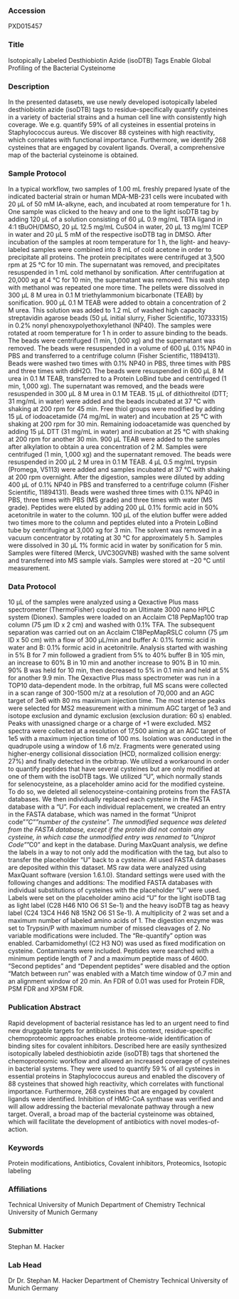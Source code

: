 ### Accession
PXD015457

### Title
Isotopically Labeled Desthiobiotin Azide (isoDTB) Tags Enable Global Profiling of the Bacterial Cysteinome

### Description
In the presented datasets, we use newly developed isotopically labeled desthiobiotin azide (isoDTB) tags to residue-specifically quantify cysteines in a variety of bacterial strains and a human cell line with consistently high coverage. We e.g. quantify 59% of all cysteines in essential proteins in Staphylococcus aureus. We discover 88 cysteines with high reactivity, which correlates with functional importance. Furthermore, we identify 268 cysteines that are engaged by covalent ligands. Overall, a comprehensive map of the bacterial cysteinome is obtained.

### Sample Protocol
In a typical workflow, two samples of 1.00 mL freshly prepared lysate of the indicated bacterial strain or human MDA-MB-231 cells were incubated with 20 µL of 50 mM IA-alkyne, each, and incubated at room temperature for 1 h. One sample was clicked to the heavy and one to the light isoDTB tag by adding 120 µL of a solution consisting of 60 µL 0.9 mg/mL TBTA ligand in 4:1 tBuOH/DMSO, 20 µL 12.5 mg/mL CuSO4 in water, 20 µL 13 mg/ml TCEP in water and 20 µL 5 mM of the respective isoDTB tag in DMSO. After incubation of the samples at room temperature for 1 h, the light- and heavy-labeled samples were combined into 8 mL of cold acetone in order to precipitate all proteins. The protein precipitates were centrifuged at 3,500 rpm at 25 °C for 10 min. The supernatant was removed, and precipitates resuspended in 1 mL cold methanol by sonification. After centrifugation at 20,000 xg at 4 °C for 10 min, the supernatant was removed. This wash step with methanol was repeated one more time. The pellets were dissolved in 300 µL 8 M urea in 0.1 M triethylammonium bicarbonate (TEAB) by sonification. 900 µL 0.1 M TEAB were added to obtain a concentration of 2 M urea. This solution was added to 1.2 mL of washed high capacity streptavidin agarose beads (50 µL initial slurry, Fisher Scientific, 10733315) in 0.2% nonyl phenoxypolyethoxylethanol (NP40). The samples were rotated at room temperature for 1 h in order to assure binding to the beads. The beads were centrifuged (1 min, 1,000 xg) and the supernatant was removed. The beads were resuspended in a volume of 600 µL 0.1% NP40 in PBS and transferred to a centrifuge column (Fisher Scientific, 11894131). Beads were washed two times with 0.1% NP40 in PBS, three times with PBS and three times with ddH2O. The beads were resuspended in 600 µL 8 M urea in 0.1 M TEAB, transferred to a Protein LoBind tube and centrifuged (1 min, 1,000 xg). The supernatant was removed, and the beads were resuspended in 300 µL 8 M urea in 0.1 M TEAB. 15 µL of dithiothreitol (DTT; 31 mg/mL in water) were added and the beads incubated at 37 °C with shaking at 200 rpm for 45 min. Free thiol groups were modified by adding 15 µL of iodoacetamide (74 mg/mL in water) and incubation at 25 °C with shaking at 200 rpm for 30 min. Remaining iodoacetamide was quenched by adding 15 µL DTT (31 mg/mL in water) and incubation at 25 °C with shaking at 200 rpm for another 30 min. 900 µL TEAB were added to the samples after alkylation to obtain a urea concentration of 2 M. Samples were centrifuged (1 min, 1,000 xg) and the supernatant removed. The beads were resuspended in 200 µL 2 M urea in 0.1 M TEAB. 4 µL 0.5 mg/mL trypsin (Promega, V5113) were added and samples incubated at 37 °C with shaking at 200 rpm overnight. After the digestion, samples were diluted by adding 400 µL of 0.1% NP40 in PBS and transferred to a centrifuge column (Fisher Scientific, 11894131).  Beads were washed three times with 0.1% NP40 in PBS, three times with PBS (MS grade) and three times with water (MS grade). Peptides were eluted by adding 200 µL 0.1% formic acid in 50% acetonitrile in water to the column. 100 µL of the elution buffer were added two times more to the column and peptides eluted into a Protein LoBind tube by centrifuging at 3,000 xg for 3 min. The solvent was removed in a vacuum concentrator by rotating at 30 °C for approximately 5 h. Samples were dissolved in 30 µL 1% formic acid in water by sonification for 5 min. Samples were filtered (Merck, UVC30GVNB) washed with the same solvent and transferred into MS sample vials. Samples were stored at −20 °C until measurement.

### Data Protocol
10 µL of the samples were analyzed using a Qexactive Plus mass spectrometer (ThermoFisher) coupled to an Ultimate 3000 nano HPLC system (Dionex). Samples were loaded on an Acclaim C18 PepMap100 trap column (75 µm ID x 2 cm) and washed with 0.1% TFA. The subsequent separation was carried out on an Acclaim C18PepMapRSLC column (75 µm ID x 50 cm) with a flow of 300 µL/min and buffer A: 0.1% formic acid in water and B: 0.1% formic acid in acetonitrile. Analysis started with washing in 5% B for 7 min followed a gradient from 5% to 40% buffer B in 105 min, an increase to 60% B in 10 min and another increase to 90% B in 10 min. 90% B was held for 10 min, then decreased to 5% in 0.1 min and held at 5% for another 9.9 min. The Qexactive Plus mass spectrometer was run in a TOP10 data-dependent mode. In the orbitrap, full MS scans were collected in a scan range of 300-1500 m/z at a resolution of 70,000 and an AGC target of 3e6 with 80 ms maximum injection time. The most intense peaks were selected for MS2 measurement with a minimum AGC target of 1e3 and isotope exclusion and dynamic exclusion (exclusion duration: 60 s) enabled. Peaks with unassigned charge or a charge of +1 were excluded. MS2 spectra were collected at a resolution of 17,500 aiming at an AGC target of 1e5 with a maximum injection time of 100 ms. Isolation was conducted in the quadrupole using a window of 1.6 m/z. Fragments were generated using higher-energy collisional dissociation (HCD, normalized collision energy: 27%) and finally detected in the orbitrap. We utilized a workaround in order to quantify peptides that have several cysteines but are only modified at one of them with the isoDTB tags. We utilized “U”, which normally stands for selenocysteine, as a placeholder amino acid for the modified cysteine. To do so, we deleted all selenocysteine-containing proteins from the FASTA databases. We then individually replaced each cysteine in the FASTA database with a “U”. For each individual replacement, we created an entry in the FASTA database, which was named in the format “Uniprot code”_”C””number of the cysteine”. The unmodified sequence was deleted from the FASTA database, except if the protein did not contain any cysteine, in which case the unmodified entry was renamed to “Uniprot Code”_”C0” and kept in the database. During MaxQuant analysis, we define the labels in a way to not only add the modification with the tag, but also to transfer the placeholder “U” back to a cysteine. All used FASTA databases are deposited within this dataset. MS raw data were analyzed using MaxQuant software (version 1.6.1.0). Standard settings were used with the following changes and additions: The modified FASTA databases with individual substitutions of cysteines with the placeholder “U” were used. Labels were set on the placeholder amino acid “U” for the light isoDTB tag as light label (C28 H46 N10 O6 S1 Se-1) and the heavy isoDTB tag as heavy label (C24 13C4 H46 N8 15N2 O6 S1 Se-1). A multiplicity of 2 was set and a maximum number of labeled amino acids of 1. The digestion enzyme was set to Trypsin/P with maximum number of missed cleavages of 2. No variable modifications were included. The “Re-quantify” option was enabled. Carbamidomethyl (C2 H3 NO) was used as fixed modification on cysteine. Contaminants were included. Peptides were searched with a minimum peptide length of 7 and a maximum peptide mass of 4600. “Second peptides” and “Dependent peptides” were disabled and the option “Match between run” was enabled with a Match time window of 0.7 min and an alignment window of 20 min. An FDR of 0.01 was used for Protein FDR, PSM FDR and XPSM FDR.

### Publication Abstract
Rapid development of bacterial resistance has led to an urgent need to find new druggable targets for antibiotics. In this context, residue-specific chemoproteomic approaches enable proteome-wide identification of binding sites for covalent inhibitors. Described here are easily synthesized isotopically labeled desthiobiotin azide (isoDTB) tags that shortened the chemoproteomic workflow and allowed an increased coverage of cysteines in bacterial systems. They were used to quantify 59&#x2009;% of all cysteines in essential proteins in Staphylococcus aureus and enabled the discovery of 88 cysteines that showed high reactivity, which correlates with functional importance. Furthermore, 268 cysteines that are engaged by covalent ligands were identified. Inhibition of HMG-CoA synthase was verified and will allow addressing the bacterial mevalonate pathway through a new target. Overall, a broad map of the bacterial cysteinome was obtained, which will facilitate the development of antibiotics with novel modes-of-action.

### Keywords
Protein modifications, Antibiotics, Covalent inhibitors, Proteomics, Isotopic labeling

### Affiliations
Technical University of Munich
Department of Chemistry Technical University of Munich Germany

### Submitter
Stephan M. Hacker

### Lab Head
Dr Dr. Stephan M. Hacker
Department of Chemistry Technical University of Munich Germany


